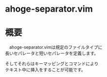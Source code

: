 ahoge-separator.vim
=========

# 概要

　ahoge-separator.vimは規定のファイルタイプに  
長いセパレータと短いセパレータを定義します。  

そしてそれらはキーマッピングとコマンドにより  
テキスト中に挿入をすることが可能です。
